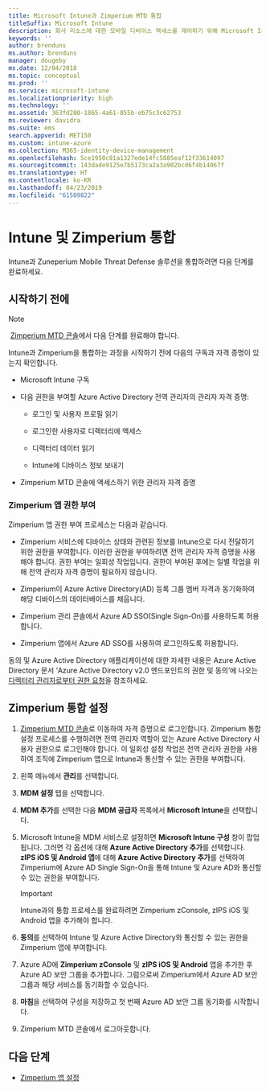 ```yaml
---
title: Microsoft Intune과 Zimperium MTD 통합
titleSuffix: Microsoft Intune
description: 회사 리소스에 대한 모바일 디바이스 액세스를 제어하기 위해 Microsoft Intune을 사용하여 Zimperium MTD(Mobile Threat Defense) 솔루션을 설정하는 방법입니다.
keywords: ''
author: brenduns
ms.author: brenduns
manager: dougeby
ms.date: 12/04/2018
ms.topic: conceptual
ms.prod: ''
ms.service: microsoft-intune
ms.localizationpriority: high
ms.technology: ''
ms.assetid: 363fd280-1865-4a61-855b-eb75c3c62753
ms.reviewer: davidra
ms.suite: ems
search.appverid: MET150
ms.custom: intune-azure
ms.collection: M365-identity-device-management
ms.openlocfilehash: 5ce1950c81a1327ede14fc5885eaf12f33614097
ms.sourcegitcommit: 143dade9125e7b5173ca2a3a902bcd6f4b14067f
ms.translationtype: HT
ms.contentlocale: ko-KR
ms.lasthandoff: 04/23/2019
ms.locfileid: "61509822"
---
```

# <a name="integrate-zimperium-with-intune"></a>Intune 및 Zimperium 통합

Intune과 Zuneperium Mobile Threat Defense 솔루션을 통합하려면 다음 단계를 완료하세요.

## <a name="before-you-begin"></a>시작하기 전에

> [!NOTE]
>  [Zimperium MTD 콘솔](https://sso.zimperium.com/signon/aad/)에서 다음 단계를 완료해야 합니다.

Intune과 Zimperium을 통합하는 과정을 시작하기 전에 다음의 구독과 자격 증명이 있는지 확인합니다.

-   Microsoft Intune 구독

-   다음 권한을 부여할 Azure Active Directory 전역 관리자의 관리자 자격 증명:

    -   로그인 및 사용자 프로필 읽기

    -   로그인한 사용자로 디렉터리에 액세스

    -   디렉터리 데이터 읽기

    -   Intune에 디바이스 정보 보내기

-   Zimperium MTD 콘솔에 액세스하기 위한 관리자 자격 증명

### <a name="zimperium-app-authorization"></a>Zimperium 앱 권한 부여

Zimperium 앱 권한 부여 프로세스는 다음과 같습니다.

-   Zimperium 서비스에 디바이스 상태와 관련된 정보를 Intune으로 다시 전달하기 위한 권한을 부여합니다. 이러한 권한을 부여하려면 전역 관리자 자격 증명을 사용해야 합니다. 권한 부여는 일회성 작업입니다. 권한이 부여된 후에는 일별 작업을 위해 전역 관리자 자격 증명이 필요하지 않습니다.

-   Zimperium이 Azure Active Directory(AD) 등록 그룹 멤버 자격과 동기화하여 해당 디바이스의 데이터베이스를 채웁니다.

-   Zimperium 관리 콘솔에서 Azure AD SSO(Single Sign-On)를 사용하도록 허용합니다.

-   Zimperium 앱에서 Azure AD SSO를 사용하여 로그인하도록 허용합니다.

동의 및 Azure Active Directory 애플리케이션에 대한 자세한 내용은 Azure Active Directory 문서 ‘Azure Active Directory v2.0 엔드포인트의 권한 및 동의’에 나오는 [디렉터리 관리자로부터 권한 요청](https://docs.microsoft.com/azure/active-directory/develop/v2-permissions-and-consent#request-the-permissions-from-a-directory-admin)을 참조하세요.


## <a name="to-set-up-zimperium-integration"></a>Zimperium 통합 설정

1.  [Zimperium MTD 콘솔](https://sso.zimperium.com/signon/aad/)로 이동하여 자격 증명으로 로그인합니다. Zimperium 통합 설정 프로세스를 수행하려면 전역 관리자 역할이 있는 Azure Active Directory 사용자 권한으로 로그인해야 합니다. 이 일회성 설정 작업은 전역 관리자 권한을 사용하여 조직에 Zimperium 앱으로 Intune과 통신할 수 있는 권한을 부여합니다. 

2.  왼쪽 메뉴에서 **관리**를 선택합니다.

3.  **MDM 설정** 탭을 선택합니다.

4.  **MDM 추가**를 선택한 다음 **MDM 공급자** 목록에서 **Microsoft Intune**을 선택합니다.

5.  Microsoft Intune을 MDM 서비스로 설정하면 **Microsoft Intune 구성** 창이 팝업됩니다. 그러면 각 옵션에 대해 **Azure Active Directory 추가**를 선택합니다. **zIPS iOS 및 Android 앱**에 대해 **Azure Active Directory 추가**를 선택하여 Zimperium에 Azure AD Single Sign-On을 통해 Intune 및 Azure AD와 통신할 수 있는 권한을 부여합니다.

    > [!IMPORTANT]  
    > Intune과의 통합 프로세스를 완료하려면 Zimperium zConsole, zIPS iOS 및 Android 앱을 추가해야 합니다.

6.  **동의**를 선택하여 Intune 및 Azure Active Directory와 통신할 수 있는 권한을 Zimperium 앱에 부여합니다.

7.  Azure AD에 **Zimperium zConsole** 및 **zIPS iOS 및 Android** 앱을 추가한 후 Azure AD 보안 그룹을 추가합니다. 그럼으로써 Zimperium에서 Azure AD 보안 그룹과 해당 서비스를 동기화할 수 있습니다.

8.  **마침**을 선택하여 구성을 저장하고 첫 번째 Azure AD 보안 그룹 동기화를 시작합니다.

9.  Zimperium MTD 콘솔에서 로그아웃합니다.

## <a name="next-steps"></a>다음 단계

-   [Zimperium 앱 설정](mtd-apps-ios-app-configuration-policy-add-assign.md)
